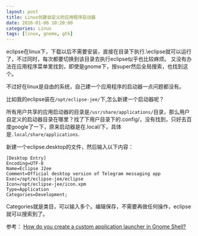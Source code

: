 ```yaml
---
layout: post
title: Linux创建自定义的应用程序启动器
date: 2016-01-06 10:20:00 
categories: Linux
tags: [linux, gnome, gtk]
---
```


eclipse在linux下，下载以后不需要安装，直接在目录下执行.\eclipse就可以运行了，不过同时，每次都要切换到该目录去执行eclipse似乎也比较麻烦。
又没有办法在应用程序菜单里找到，即使是gnome下，按super然后全局搜索，也找到这个。

不过好在linux是自由的系统，自己建一个应用程序的启动器一点问题都没有。

比如我的eclipse装在```/opt/eclipse-jee/```下,怎么新建一个启动器呢？

所有用户共享的应用启动器的目录是```/usr/share/applications/```目录，那么用户自定义的启动器目录在哪里？找了下用户目录下的.config/，没有找到，只好去百度google了一下，原来启动器是在.local/下，具体是```.local/share/applications```.

新建一个eclipse.desktop的文件，然后输入以下内容：

    [Desktop Entry]
    Encoding=UTF-8
    Name=Eclipse J2ee
    Comment=Official desktop version of Telegram messaging app
    Exec=/opt/eclipse-jee/eclipse
    Icon=/opt/eclipse-jee/icon.xpm
    Type=Application
    Categories=Development;

Categories就是类目，可以输入多个。编辑保存，不需要再做任何操作，eclipse就可以搜索到了。


参考：
[How do you create a custom application launcher in Gnome Shell? ](http://askubuntu.com/questions/112186/how-do-you-create-a-custom-application-launcher-in-gnome-shell)
